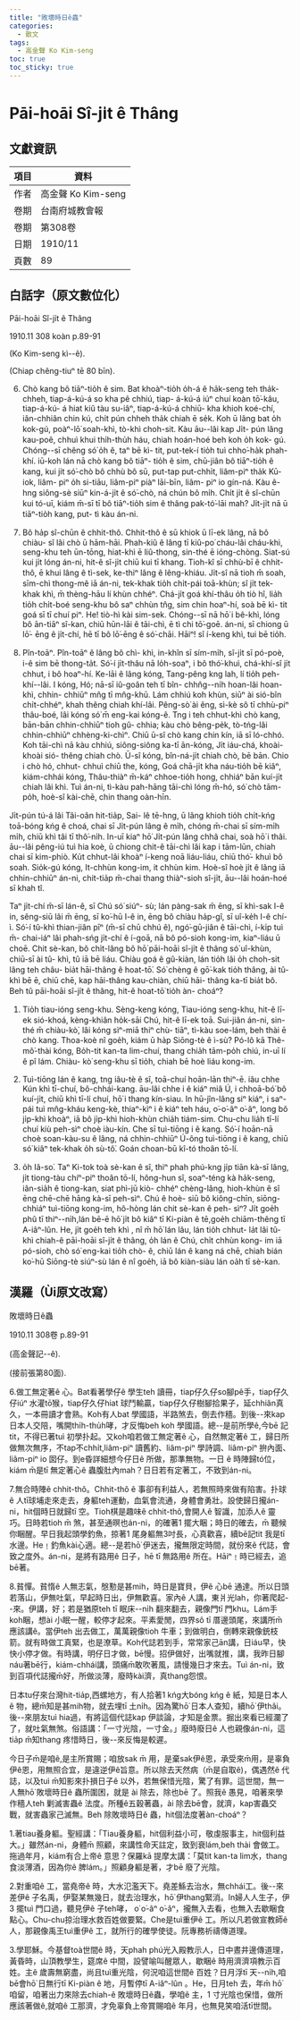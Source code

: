 ```yaml
---
title: "敗壞時日ê蟲"
categories:
  - 散文
tags:
  - 高金聲 Ko Kim-seng
toc: true
toc_sticky: true
---
```


# Pāi-hoāi Sî-ji̍t ê Thâng

## 文獻資訊

| 項目 | 資料 |
|---|---|
| 作者 | 高金聲 Ko Kim-seng |
| 卷期 | 台南府城教會報 |
| 卷期 | 第308卷 |
| 日期 | 1910/11 |
| 頁數 | 89 |

## 白話字（原文數位化）

Pāi-hoāi Sî-ji̍t ê Thâng

1910.11 308 koàn p.89-91

(Ko Kim-seng kì--ê).

(Chiap chêng-tiuⁿ tē 80 bīn).

6. Chò kang bô tiāⁿ-tio̍h ê sim. Bat khoàⁿ-tio̍h o̍h-á ê ha̍k-seng teh tha̍k- chheh, tiap-á-kú-á so kha pê chhiú, tiap- á-kú-á iúⁿ chuí koàn tō͘-kâu, tiap-á-kú- á hiat kiû tàu su-iâⁿ, tiap-á-kú-á chhiū- kha khioh koé-chí, iân-chhiân chin kú, chi̍t pún chheh tha̍k chiah ē se̍k. Koh ū lâng bat o̍h kok-gú, poàⁿ-lō͘ soah-khì, tò-khì choh-sit. Kàu āu--lâi kap Ji̍t- pún lâng kau-poê, chhuì khui thi̍h-thu̍h háu, chiah hoán-hoé beh koh o̍h kok- gú. Chóng--sī chêng só͘ o̍h ê, taⁿ bē kì- tit, put-tek-í tio̍h tuì chho͘-ha̍k phah- khí. iū-koh lán nā chò kang bô tiāⁿ- tio̍h ê sim, chū-jiân bô tiāⁿ-tio̍h ê kang, kui ji̍t só͘-chò bô chhù bô sū, put-tap put-chhi̍t, liâm-piⁿ tha̍k Kū-iok, liâm- piⁿ o̍h si-tiāu, liâm-piⁿ piàⁿ lāi-bīn, liâm- piⁿ io gín-ná. Kàu ê-hng siông-sè siūⁿ kin-á-ji̍t ê só͘-chò, ná chún bô mi̍h. Chi̍t ji̍t ê sî-chūn kui tó-uī, kiám m̄-sī tī bô tiāⁿ-tio̍h sim ê thâng pak-tó͘-lāi mah? Ji̍t-ji̍t nā ū tiāⁿ-tio̍h kang, put- tì kàu án-ni.

7. Bô ha̍p sî-chūn ê chhit-thô. Chhit-thô ê sū khiok ū lī-ek lâng, nā bô chiàu- sî lâi chò ū hām-hāi. Phah-kiû ê lâng tī kiû-po͘ cháu-lâi cháu-khì, seng-khu teh ūn-tōng, hiat-khì ē liû-thong, sin-thé ē ióng-chòng. Siat-sú kui ji̍t lóng án-ni, hit-ê sî-ji̍t chiū kui tī khang. Tioh-kî sī chhù-bī ê chhit-thô, ē khui lâng ê tì-sek, ke-thiⁿ lâng ê lêng-khiáu. Ji̍t-sî nā tioh m̄ soah, sīm-chì thong-mê iā án-ni, tek-khak tio̍h chi̍t-pái toā-khùn; sî ji̍t tek-khak khì, m̄ thèng-hāu lí khùn chhéⁿ. Chá-ji̍t goá khí-thâu o̍h tiò hî, lia̍h tio̍h chi̍t-boé seng-khu bô saⁿ chhùn tn̂g, sim chin hoaⁿ-hí, soà bē kì- tit goá sī tī chuí piⁿ. He! tiò-hì kài sim-sek. Chóng--sī nā hō͘ i bê-khì, lóng bô ān-tiāⁿ sî-kan, chiū hūn-lāi ê tāi-chì, ē tì chi tō͘-goē. án-ni, sī chiong ū lō͘- ēng ê ji̍t-chí, hē tī bô lō͘-ēng ê só͘-chāi. Hāiⁿ! sî í-keng khì, tui bē tio̍h.

8. Pîn-toāⁿ. Pîn-toāⁿ ê lâng bô chì- khì, in-khîn sī sím-mi̍h, sî-ji̍t sī pó-poè, i-ê sim bē thong-ta̍t. Só͘-í ji̍t-thâu nā lo̍h-soaⁿ, i bô thó͘-khuì, chá-khí-sî ji̍t chhut, i bô hoaⁿ-hí. Ke-lāi ê lâng kóng, Tang-pêng kng lah, lí tio̍h peh-khí--lâi. I kóng, Hó; nā-sī iû-goân teh tī bîn- chhn̂g--ni̍h hoan-lâi hoan-khì, chhin- chhiūⁿ mn̂g tī mn̂g-khū. Lám chhiú koh khùn, siūⁿ ài sió-bîn chi̍t-chhéⁿ, khah thêng chiah khí-lâi. Pêng-sò͘ ài êng, sì-kè sô tī chhù-piⁿ thâu-boé, lâi kóng só͘ m̄ eng-kai kóng-ê. Tng i teh chhut-khì chò kang, bān-bān chhin-chhiūⁿ tioh gû- chhia; kàu chò bêng-pe̍k, tò-tńg-lâi chhin-chhiūⁿ chhèng-ki-chìⁿ. Chiū ū-sî chò kang chin kín, iā sī ló-chhó. Koh tāi-chì nā kàu chhiú, siông-siông ka-tī ān-kóng, Ji̍t iáu-chá, khoài-khoài sió- thêng chiah chò. Ū-sî kóng, bîn-ná-ji̍t chiah chò, bē bān. Chio i chò hó, chhut- chhuì chiū the, kóng, Goá chā-ji̍t kha náu-tio̍h bē kiâⁿ, kiám-chhái kóng, Thâu-thiàⁿ m̄-káⁿ chhoe-tio̍h hong, chhiáⁿ bān kuí-ji̍t chiah lâi khì. Tuì án-ni, tì-kàu pah-hāng tāi-chì lóng m̄-hó, só͘ chò tām-po̍h, hoè-sî kài-chē, chin thang oàn-hīn.

Ji̍t-pún tú-á lâi Tâi-oân hit-tia̍p, Sai- lê tē-hng, ū lâng khioh tio̍h chi̍t-kńg toā-bóng kńg ê choá, chai sī Ji̍t-pún lâng ê mi̍h, chóng m̄-chai sī sím-mi̍h mi̍h, chiū khì tâi tī thô͘-ni̍h. In-uī kiaⁿ hō͘ Ji̍t-pún lâng chhâ chai, soà hō͘ i thâi. āu--lâi pêng-iú tuì hia koè, ū chiong chit-ê tāi-chì lâi kap i tām-lūn, chiah chai sī kim-phiò. Ku̍t chhut-lâi khoàⁿ í-keng noā liáu-liáu, chiū thó͘- khuì bô soah. Sio̍k-gú kóng, It-chhùn kong-im, it chhùn kim. Hoè-sî hoè ji̍t ê lâng iā chhin-chhiūⁿ án-ni, chit-tia̍p m̄-chai thang thiàⁿ-sioh sî-ji̍t, āu--lâi hoán-hoé sī khah tî.

Taⁿ ji̍t-chí m̄-sī lán-ê, sī Chú só͘ siúⁿ- sù; lán pàng-sak m̄ ēng, sī khì-sak I-ê in, sêng-siū lâi m̄ ēng, sī ko͘-hū I-ê in, ēng bô chiàu ha̍p-gî, sī uî-ke̍h I-ê chí-ì. Só͘-í tû-khì thian-jiân pīⁿ (m̄-sī chū chhú ê), ngó͘-gū-jiân ê tāi-chì, í-ki̍p tuì m̄- chai-iáⁿ lâi phah-sńg ji̍t-chí ê í-goā, nā bô pó-sioh kong-im, kiaⁿ-liáu ū choē. Chit sè-kan, bô chi̍t-lâng bô hō͘ pāi-hoāi sî-ji̍t ê thâng só͘ uî-khùn, chiū-sī ài tû- khì, tû iā bē liáu. Chiàu goá ê gû-kiàn, lán tio̍h lâi o̍h choh-sit lâng teh châu- bia̍t hāi-thâng ê hoat-tō͘. Só͘ chèng ê gō͘-kak tio̍h thâng, ài tû-khì bē ē, chiū chē, kap hāi-thâng kau-chiàn, chiū hāi- thâng ka-tī bia̍t bô. Beh tû pāi-hoāi sî-ji̍t ê thâng, hit-ê hoat-tō͘ tio̍h àn- choáⁿ?

1. Tio̍h tiau-ióng seng-khu. Sèng-keng kóng, Tiau-ióng seng-khu, hit-ê lī-ek sió-khoá, kèng-khiân ho̍k-sāi Chú, hit-ê lī-ek toā. Sui-jiân án-ni, sin-thé m̄ chiàu-kò͘, lâi kóng sìⁿ-miā thiⁿ chù- tiāⁿ, tì-kàu soe-lám, beh thài ē chò kang. Thoa-koè nî goe̍h, kiám ū ha̍p Siōng-tè ê ì-sù? Pó-lô kā Thê-mô͘-thài kóng, Bo̍h-tit kan-ta lim-chuí, thang chia̍h tām-po̍h chiú, in-uī lí ê pî lám. Chiàu- kò͘ seng-khu sī tio̍h, chiah bē hoè liáu kong-im.

2. Tuì-tiōng lán ê kang, tng iâu-tè ê sî, toā-chuí hoān-lān thiⁿ-ē. iâu chhe Kún khì tī-chuí, bô-chhái-kang. āu-lâi chhe i ê kiáⁿ miâ Ú, i chhoā-bó͘ bô kuí-ji̍t, chiū khì tī-lí chuí, hō͘ i thang kín-siau. In hū-jîn-lâng siⁿ kiáⁿ, i saⁿ-pái tuì mn̂g-kháu keng-kè, thiaⁿ-kìⁿ i ê kiáⁿ teh háu, o͘-o͘-âⁿ o͘-âⁿ, long bô ji̍p-khì khoàⁿ, iā bô ji̍p-khì hioh-khùn chia̍h tiám-sim. Chu-chu lia̍h tī-lí chuí kiù peh-sìⁿ choè iàu-kín. Che sī tuì-tiōng i ê kang. Só͘-í hoān-nā choè soan-kàu-su ê lâng, ná chhin-chhiūⁿ Ú-ông tuì-tiōng i ê kang, chiū só͘ kiâⁿ tek-khak o̍h sù-tô͘. Goán choan-bū kî-tó thoân tō-lí.

3. o̍h Iâ-so͘. Taⁿ Ki-tok toà sè-kan ê sî, thiⁿ phah phú-kng ji̍p tiān kà-sī lâng, ji̍t tiong-tàu chíⁿ-piⁿ thoân tō-lí, hông-hun sî, soaⁿ-téng kà ha̍k-seng, iân-sia̍h ê tiong-kan, siat phì-jū kiò- chhéⁿ chèng-lâng, hioh-khùn ê sî ēng chē-chē hāng kà-sī peh-sìⁿ. Chú ê hoè- siū bô kiông-chīn, siōng-chhiáⁿ tuì-tiōng kong-im, hô-hòng lán chit sè-kan ê peh- sìⁿ? Ji̍t goe̍h phû tī thiⁿ--ni̍h,lán bē-ē hō͘ ji̍t bô kiâⁿ tī Ki-piàn ê tē,goe̍h chiām-thêng tī A-iâⁿ-lûn. He, ji̍t goe̍h teh khì , nî m̄ hō͘ lán lâu, lán tio̍h chhut- la̍t lâi tû-khì chiah-ê pāi-hoāi sî-ji̍t ê thâng, o̍h lán ê Chú, chi̍t chhùn kong- im iā pó-sioh, chò só͘ eng-kai tio̍h chò- ê, chiū lán ê kang ná chē, chiah bián ko͘-hū Siōng-tè siúⁿ-sù lán ê nî goe̍h, iā bô kiàn-siàu lán oa̍h tī sè-kan.

## 漢羅（Ùi原文改寫）

敗壞時日ê蟲

1910.11 308卷 p.89-91

(高金聲記--ê).

(接前張第80面).

6.做工無定著ê 心。Bat看著學仔ê 學生teh 讀冊，tiap仔久仔so腳pê手，tiap仔久仔iúⁿ 水灌tō͘猴，tiap仔久仔hiat 球鬥輸贏，tiap仔久仔樹腳拾果子，延chhiân真久，一本冊讀才會熟。Koh有人bat 學國語，半路煞去，倒去作穡。到後--來kap 日本人交陪，嘴開thi̍h-thu̍h哮，才反悔beh koh 學國語。總--是前所學ê,今bē 記tit，不得已著tuì 初學扑起。又koh咱若做工無定著ê 心，自然無定著ê 工，歸日所做無次無序，不tap不chhi̍t,liâm-piⁿ 讀舊約、liâm-piⁿ 學詩調、liâm-piⁿ 拚內面、liâm-piⁿ io 囡仔。到e昏詳細想今仔日ê 所做，那準無物。一日 ê 時陣歸tó位，kiám m̄是tī 無定著心ê 蟲腹肚內mah？日日若有定著工，不致到án-ni。

7.無合時陣ê chhit-thô。Chhit-thô ê 事卻有利益人，若無照時來做有陷害。扑球ê 人tī球埔走來走去，身軀teh運動，血氣會流通，身體會勇壯。設使歸日攏án-ni，hit個時日就歸tī 空。Tioh棋是趣味ê chhit-thô,會開人ê 智識，加添人ê 靈巧。日時若tioh m̄ 煞，甚至通暝也án-ni，的確著1 擺大睏；時日的確去，m̄ 聽候你睏醒。早日我起頭學釣魚，掠著1 尾身軀無3吋長，心真歡喜，續bē記tit 我是tī 水邊。He﹗釣魚kài心適。總--是若hō͘ 伊迷去，攏無限定時間，就份來ê 代誌，會致之度外。án-ni，是將有路用ê 日子，hē tī 無路用ê 所在。Hāiⁿ﹗時已經去，追bē著。

8.貧憚。貧惰ê 人無志氣，慇懃是甚mih，時日是寶貝，伊ê 心bē 通達。所以日頭若落山，伊無吐氣，早起時日出，伊無歡喜。家內ê 人講，東爿光lah，你著爬起--來。伊講，好；若是猶原teh tī 眠床--ni̍h 翻來翻去，親像門tī 門khu。Lám手koh睏，想ài 小眠一醒，較停才起來。平素愛閒，四界sô tī 厝邊頭尾，來講所m̄ 應該講ê。當伊teh 出去做工，萬萬親像tioh 牛車；到做明白，倒轉來親像銃枝箭。就有時做工真緊，也是潦草。Koh代誌若到手，常常家己ān講，日iáu早，快快小停才做。有時講，明仔日才做，bē慢。招伊做好，出嘴就推，講，我昨日腳náu著bē行，kiám-chhái講，頭痛m̄敢吹著風，請慢幾日才來去。Tuì án-ni，致到百項代誌攏m̄好，所做淡薄，廢時kài濟，真thang怨恨。

日本tu仔來台灣hit-tia̍p,西螺地方，有人拾著1 kńg大bóng kńg ê 紙，知是日本人ê 物，總m̄知是甚mih物，就去埋tī 土ni̍h。因為驚hō͘ 日本人查知，續hō͘ 伊thâi。後--來朋友tuì hia過，有將這個代誌kap 伊談論，才知是金票。掘出來看已經瀾了了，就吐氣無煞。俗語講：「一寸光陰，一寸金。」廢時廢日ê 人也親像án-ni，這tia̍p m̄知thang 疼惜時日，後--來反悔是較遲。

今日子m̄是咱ê,是主所賞賜；咱放sak m̄ 用，是棄sak伊ê恩，承受來m̄用，是辜負伊ê恩，用無照合宜，是違逆伊ê旨意。所以除去天然病（m̄是自取ê)，偶遇然ê 代誌，以及tuì m̄知影來扑損日子ê 以外，若無保惜光陰，驚了有罪。這世間，無一人無hō͘ 敗壞時日ê 蟲所圍困，就是 ài 除去，除也bē 了。照我ê 愚見，咱著來學作穡人teh 剿滅害蟲ê 法度。所種ê五穀著蟲，ài 除去bē會，就濟，kap害蟲交戰，就害蟲家己滅無。Beh 除敗壞時日ê 蟲，hit個法度著àn-choáⁿ？

1.著tiau養身軀。聖經講：「Tiau養身軀，hit個利益小可，敬虔服事主，hit個利益大。」雖然án-ni，身體m̄ 照顧，來講性命天註定，致到衰lám,beh thài 會做工。拖過年月，kiám有合上帝ê 意思？保羅kā 提摩太講：「莫tit kan-ta lim水，thang 食淡薄酒，因為你ê 脾lám。」照顧身軀是著，才bē 廢了光陰。

2.對重咱ê 工，當堯帝ê 時，大水氾濫天下。堯差鯀去治水，無chhái工。後--來差伊ê 子名禹，伊娶某無幾日，就去治理水，hō͘ 伊thang緊消。In婦人人生子，伊 3 擺tuì 門口過，聽見伊ê 子teh哮， o͘ o͘-âⁿ o͘-âⁿ，攏無入去看，也無入去歇睏食點心。Chu-chu掠治理水救百姓做要緊。Che是tuì重伊ê 工。所以凡若做宣教師ê 人，那親像禹王tuì重伊ê 工，就所行的確學使徒。阮專務祈禱傳道理。

3.學耶穌。今基督toà世間ê 時，天phah phú光入殿教示人，日中晝井邊傳道理，黃昏時，山頂教學生，筵席ê 中間，設譬喻叫醒眾人，歇睏ê 時用濟濟項教示百姓。主ê 歲壽無窮盡，尚且tuì重光陰，何況咱這世間ê 百姓？日月浮tī 天--ni̍h,咱bē會hō͘ 日無行tī Ki-piàn ê 地，月暫停tī A-iâⁿ-lûn 。He，日月teh 去，年m̄ hō͘ 咱留，咱著出力來除去chiah-ê 敗壞時日ê蟲，學咱ê 主，1 寸光陰也保惜，做所應該著做ê,就咱ê 工那濟，才免辜負上帝賞賜咱ê 年月，也無見笑咱活tī世間。
